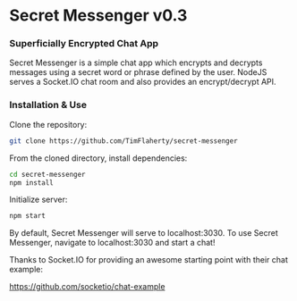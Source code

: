 # Secret Messenger v0.3
### Superficially Encrypted Chat App

Secret Messenger is a simple chat app which 
encrypts and decrypts messages using a secret 
word or phrase defined by the user. NodeJS
serves a Socket.IO chat room and also provides
an encrypt/decrypt API. 

### Installation & Use
Clone the repository:
```bash
git clone https://github.com/TimFlaherty/secret-messenger
```

From the cloned directory, install dependencies:
```bash
cd secret-messenger
npm install
```

Initialize server:
```bash
npm start
```

By default, Secret Messenger will serve to localhost:3030.
To use Secret Messenger, navigate to localhost:3030 and
start a chat!

Thanks to Socket.IO for providing an awesome 
starting point with their chat example:

https://github.com/socketio/chat-example
